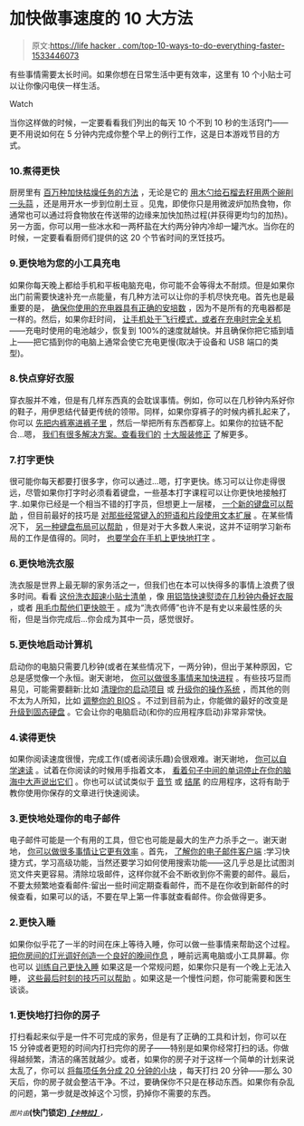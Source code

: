 # 加快做事速度的 10 大方法

> 原文:[https://life hacker . com/top-10-ways-to-do-everything-faster-1533446073](https://lifehacker.com/top-10-ways-to-do-everything-faster-1533446073)

有些事情需要太长时间。如果你想在日常生活中更有效率，这里有 10 个小贴士可以让你像闪电侠一样生活。

Watch

当你这样做的时候，一定要看看我们列出的每天 10 个不到 10 秒的生活窍门——更不用说如何在 5 分钟内完成你整个早上的例行工作，这是日本游戏节目的方式。

### 10.煮得更快

厨房里有 [百万种加快枯燥任务的方法](https://lifehacker.com/top-10-crazy-kitchen-tricks-that-speed-up-your-cooking-5899974) ，无论是它的 [用木勺给石榴去籽](https://lifehacker.com/deseed-a-pomegranate-in-10-seconds-using-a-wooden-spoon-5895852)[用两个碗削一头蒜](http://lifehacker.com/how-to-peel-a-head-of-garlic-in-10-seconds-with-two-bow-5844865) ，还是用开水一步到位削土豆 。见鬼，即使你只是用微波炉加热食物，你通常也可以通过将食物放在传送带的边缘来加快加热过程(并获得更均匀的加热)。另一方面，你可以用一些冰水和一两杯盐在大约两分钟内冷却一罐汽水。当你在的时候，一定要看看厨师们提供的这 20 个节省时间的烹饪技巧。

### 9.更快地为您的小工具充电

如果你每天晚上都给手机和平板电脑充电，你可能不会等得太不耐烦。但是如果你出门前需要快速补充一点能量，有几种方法可以让你的手机尽快充电。首先也是最重要的是， [确保你使用的充电器具有正确的安培数](https://lifehacker.com/pay-attention-to-charger-amperage-to-juice-up-your-gadg-1492446246) ，因为不是所有的充电器都是一样的。然后，如果你赶时间， [让手机处于飞行模式，或者在充电时完全关机](http://lifehacker.com/charge-your-phone-faster-by-switching-to-airplane-mode-5991851)——充电时使用的电池越少，恢复到 100%的速度就越快。并且确保你把它插到墙上——把它插到你的电脑上通常会使它充电更慢(取决于设备和 USB 端口的类型)。

### 8.快点穿好衣服

穿衣服并不难，但是有几样东西真的会耽误事情。例如，你可以在几秒钟内系好你的鞋子，用伊恩结代替更传统的领带。同样，如果你穿裤子的时候内裤扎起来了，你可以 [先把内裤塞进裤子里](http://lifehacker.com/put-your-pants-on-without-your-underwear-bunching-up-5913164) ，然后一举把所有东西都穿上。如果你的拉链不配合...嗯， [我们有很多解决方案。查看我们的](http://lifehacker.com/how-to-fix-every-common-zipper-problem-5975700) [十大服装修正](http://lifehacker.com/top-10-clothing-annoyances-fixed-1477546618) 了解更多。

### 7.打字更快

很可能你每天都要打很多字，你可以通过...嗯，打字更快。练习可以让你走得很远，尽管如果你打字时必须看着键盘，一些基本打字课程可以让你更快地接触打字..如果你已经是一个相当不错的打字员，但想更上一层楼， [一个新的键盘可以帮助](http://lifehacker.com/how-to-choose-the-best-mechanical-keyboard-and-why-you-511140347) ，但目前最好的技巧是 [对那些经常键入的短语和片段使用文本扩展](http://lifehacker.com/how-to-use-text-expansion-to-save-yourself-hours-of-typ-5611210) 。在某些情况下， [另一种键盘布局可以帮助](http://lifehacker.com/should-i-use-an-alternative-keyboard-layout-like-dvorak-1447772004) ，但是对于大多数人来说，这并不证明学习新布局的工作是值得的。同时， [也要学会在手机上更快地打字](http://lifehacker.com/how-can-i-improve-my-mobile-typing-skills-5979787) 。

### 6.更快地洗衣服

洗衣服是世界上最无聊的家务活之一，但我们也在本可以快得多的事情上浪费了很多时间。看看 [这份洗衣超速小贴士清单](https://lifehacker.com/top-10-ways-to-breeze-through-laundry-like-a-boss-5993006) ，像 [用铝箔快速熨烫](http://lifehacker.com/cut-your-ironing-time-in-half-with-aluminum-foil-478126500)[在几秒钟内叠好衣服](http://lifehacker.com/10-great-clothing-tricks-in-60-seconds-5896364) ，或者 [用毛巾帮他们更快晾干](http://lifehacker.com/the-real-way-to-your-clothes-dry-faster-with-a-towel-499919864) 。成为“洗衣师傅”也许不是有史以来最性感的头衔，但是当你完成后...你会成为其中一员，感觉很好。

### 5.更快地启动计算机

启动你的电脑只需要几秒钟(或者在某些情况下，一两分钟)，但出于某种原因，它总是感觉像一个永恒。谢天谢地， [你可以做很多事情来加快进程](https://lifehacker.com/top-10-ways-to-speed-up-your-computers-boot-time-5821865) 。有些技巧显而易见，可能需要翻新:比如 [清理你的启动项目](http://lifehacker.com/know-which-apps-to-remove-from-msconfig-with-this-start-5718799) 或 [升级你的操作系统](http://lifehacker.com/windows-8-speed-tests-its-faster-at-pretty-much-everyt-5841702) ，而其他的则不太为人所知，比如 [调整你的 BIOS](https://lifehacker.com/top-10-ways-to-speed-up-your-computers-boot-time-5821865) 。不过到目前为止，你能做的最好的改变是 [升级到固态硬盘](https://lifehacker.com/the-complete-guide-to-solid-state-drives-5932009) 。它会让你的电脑启动(和你的应用程序启动)非常非常快。

### 4.读得更快

如果你阅读速度很慢，完成工作(或者阅读乐趣)会很艰难。谢天谢地， [你可以自学速读](https://lifehacker.com/can-i-learn-to-read-faster-and-get-through-my-backlog-o-5973158) 。试着在你阅读的时候用手指着文本， [看着句子中间的单词](http://lifehacker.com/speed-read-by-looking-at-the-words-in-the-middle-of-sen-1182890358)[停止在你的脑海中大声说出它们](http://lifehacker.com/want-to-read-faster-stop-saying-the-words-in-your-head-5949297) 。你也可以试试类似于 [音节](http://lifehacker.com/syllable-teaches-you-how-to-speed-read-1325559243) 或 [结尾](http://lifehacker.com/outread-teaches-speed-reading-with-pocket-instapaper-a-1503596249) 的应用程序，这将有助于教你使用你保存的文章进行快速阅读。

### 3.更快地处理你的电子邮件

电子邮件可能是一个有用的工具，但它也可能是最大的生产力杀手之一。谢天谢地， [你可以做很多事情让它更有效率](https://lifehacker.com/top-10-tricks-for-dealing-with-email-overload-5850125) 。首先， [了解你的电子邮件客户端](https://lifehacker.com/master-the-new-gmail-with-these-tips-shortcuts-and-ad-5861810) :学习快捷方式，学习高级功能，当然还要学习如何使用搜索功能——这几乎总是比试图浏览文件夹更容易。清除垃圾邮件，这样你就不会不断收到你不需要的邮件。最后，不要太频繁地查看邮件:留出一些时间定期查看邮件，而不是在你收到新邮件的时候查看，如果可以的话，不要在早上第一件事就查看邮件。你会做得更多。

### 2.更快入睡

如果你似乎花了一半的时间在床上等待入睡，你可以做一些事情来帮助这个过程。 [把你房间的灯光调好](https://lifehacker.com/how-can-i-fall-asleep-faster-1503720985)[创造一个良好的晚间作息](http://lifehacker.com/how-to-get-better-sleep-and-need-less-every-night-5971884) ，睡前远离电脑或小工具屏幕。你也可以 [训练自己更快入睡](http://lifehacker.com/train-yourself-to-fall-asleep-faster-5821945) 如果这是一个常规问题，如果你只是有一个晚上无法入睡， [这些最后时刻的技巧可以帮助](http://lifehacker.com/what-should-i-do-when-i-cant-fall-asleep-1533434286) 。如果这是一个慢性问题，你可能需要和医生谈谈。

### 1.更快地打扫你的房子

打扫看起来似乎是一件不可完成的家务，但是有了正确的工具和计划，你可以在 15 分钟或者更短的时间内打扫完你的房子——特别是如果你经常打扫的话。你做得越频繁，清洁的痛苦就越少。或者，如果你的房子对于这样一个简单的计划来说太乱了，你可以 [将每项任务分成 20 分钟的小块](http://lifehacker.com/keep-your-home-clean-in-20-minutes-a-day-for-30-days-5877542) ，每天打扫 20 分钟——那么 30 天后，你的房子就会整洁干净。不过，要确保你不只是在移动东西。如果你有杂乱的问题，第一步就是改掉这个习惯，扔掉你不需要的东西。

<small>*图片由*</small>[<small></small>](http://www.shutterstock.com/pic-113264989/stock-photo-chef-in-restaurant-kitchen-at-stove-with-pan-doing-flambe-on-food.html?src=NQ9kkkpI-bUxtPd8DJSVkw-1-2)**(快门锁定)[<small>*【卡特拉】*</small>](http://www.flickr.com/photos/katerha/5169694908/)<small>*，*</small>**